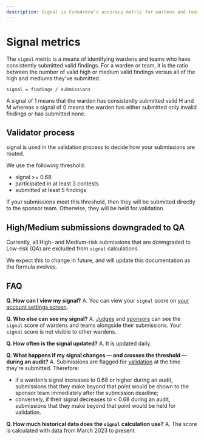 ```yaml
---
description: Signal is Code4rena's accuracy metric for wardens and teams.
---
```


# Signal metrics

The `signal` metric is a means of identifying wardens and teams who have consistently submitted valid findings. For a warden or team, it is the ratio between the number of valid high or medium valid findings versus all of the high and mediums they've submitted.

`signal = findings / submissions`

A signal of 1 means that the warden has consistently submitted valid H and M whereas a signal of 0 means the warden has either submitted only invalid findings or has submitted none.

## Validator process

signal is used in the validation process to decide how your submissions are routed.

We use the following threshold:

- signal >= 0.68
- participated in at least 3 contests
- submitted at least 5 findings

If your submissions meet this threshold, then they will be submitted directly to the sponsor team. Otherwise, they will be held for validation.

## High/Medium submissions downgraded to QA

Currently, all High- and Medium-risk submissions that are downgraded to Low-risk (QA) are excluded from `signal` calculations. 

We expect this to change in future, and will update this documentation as the formula evolves.

## FAQ

**Q. How can I view my signal?** 
A. You can view your `signal` score on [your account settings screen](https://code4rena.com/account).

**Q. Who else can see my signal?** 
A. [Judges](https://docs.code4rena.com/roles/judges) and [sponsors](https://docs.code4rena.com/roles/sponsors) can see the `signal` score of wardens and teams alongside their submissions. Your `signal` score is not visible to other wardens.

**Q. How often is the signal updated?** 
A. It is updated daily. 

**Q. What happens if my signal changes — and crosses the threshold — during an audit?** 
A. Submissions are flagged for [validation](https://docs.code4rena.com/roles/certified-contributors/validators) at the time they’re submitted. Therefore: 

- if a warden’s signal increases to 0.68 or higher during an audit, submissions that they make beyond that point would be shown to the sponsor team immediately after the submission deadline;
- conversely, if their signal decreases to < 0.68 during an audit, submissions that they make beyond that point would be held for validation.

**Q. How much historical data does the `signal` calculation use?**
A. The score is calculated with data from March 2023 to present.